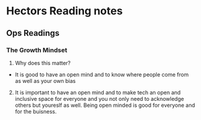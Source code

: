 # Hectors Reading notes


## Ops Readings


### The Growth Mindset

1. Why does this matter?
- It is good to have an open mind and to know where people come from as well as your own bias

2. It is important to have an open mind and to make tech an open and inclusive space for everyone and you not only need to acknowledge others but youreslf as well. Being open minded is good for everyone and for the buisness. 